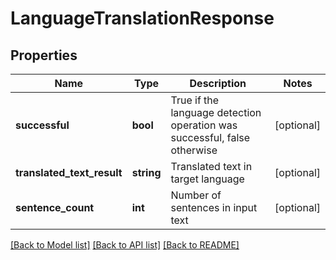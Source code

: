 # LanguageTranslationResponse

## Properties
Name | Type | Description | Notes
------------ | ------------- | ------------- | -------------
**successful** | **bool** | True if the language detection operation was successful, false otherwise | [optional] 
**translated_text_result** | **string** | Translated text in target language | [optional] 
**sentence_count** | **int** | Number of sentences in input text | [optional] 

[[Back to Model list]](../README.md#documentation-for-models) [[Back to API list]](../README.md#documentation-for-api-endpoints) [[Back to README]](../README.md)


